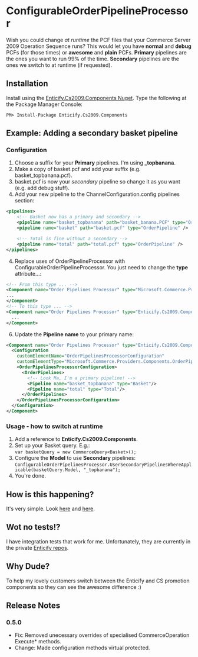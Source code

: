 ConfigurableOrderPipelineProcessor
====================================

Wish you could change *at runtime* the PCF files that your Commerce Server 2009 Operation Sequence runs?  This would let you have **normal** and **debug** PCFs (for those times) or **awesome** and **plain** PCFs.  **Primary** pipelines are the ones you want to run 99% of the time.  **Secondary** pipelines are the ones we switch to at runtime (if requested).

## Installation

Install using the [Enticify.Cs2009.Components Nuget](http://nuget.org/packages/Enticify.Cs2009.Components/).  Type the following at the Package Manager Console:

    PM> Install-Package Enticify.Cs2009.Components 

## Example: Adding a secondary basket pipeline

### Configuration

1.  Choose a suffix for your **Primary** pipelines.  I'm using **_topbanana**.
1.  Make a copy of basket.pcf and add your suffix (e.g. basket_topbanana.pcf).
2.  basket.pcf is now your *secondary* pipeline so change it as you want (e.g. add debug stuff).
2.  Add your new pipeline to the ChannelConfiguration.config pipelines section:  
```xml
<pipelines>
    <!-- Basket now has a primary and secondary -->
    <pipeline name="basket_topbanana" path="basket_banana.PCF" type="OrderPipeline" />
    <pipeline name="basket" path="basket.pcf" type="OrderPipeline" />

    <!-- Total is fine without a secondary -->
    <pipeline name="total" path="total.pcf" type="OrderPipeline" />
</pipelines>
```
4.  Replace uses of OrderPipelineProcessor with ConfigurableOrderPipelineProcessor.  You just need to change the **type** attribute...:  
```xml
<!-- From this type ... -->
<Component name="Order Pipelines Processor" type="Microsoft.Commerce.Providers.Components.OrderPipelinesProcessor, Microsoft.Commerce.Providers, Version=1.0.0.0, Culture=neutral,PublicKeyToken=31bf3856ad364e35">
...
</Component>
<!-- To this type ... -->
<Component name="Order Pipelines Processor" type="Enticify.Cs2009.Components.ConfigurableOrderPipelinesProcessor, Enticify.Cs2009.Components, Version=0.1.0.0, Culture=neutral, PublicKeyToken=10ff57ed14d5fefa">
  ...
</Component>
```
6.  Update the **Pipeline name** to your primary name:  
```xml
<Component name="Order Pipelines Processor" type="Enticify.Cs2009.Components.ConfigurableOrderPipelinesProcessor, Enticify.Cs2009.Components, Version=0.1.0.0, Culture=neutral, PublicKeyToken=10ff57ed14d5fefa">
  <Configuration
    customElementName="OrderPipelinesProcessorConfiguration"
    customElementType="Microsoft.Commerce.Providers.Components.OrderPipelinesProcessorConfiguration, Microsoft.Commerce.Providers, Version=1.0.0.0, Culture=neutral,PublicKeyToken=31bf3856ad364e35">
    <OrderPipelinesProcessorConfiguration>
      <OrderPipelines>
        <!-- Look Ma, I'm a primary pipeline! -->
        <Pipeline name="basket_topbanana" type="Basket"/>
        <Pipeline name="total" type="Total"/>
      </OrderPipelines>
    </OrderPipelinesProcessorConfiguration>
  </Configuration>
</Component>
```

### Usage - how to switch at runtime

1.  Add a reference to **Enticify.Cs2009.Components**.
2.  Set up your Basket query.  E.g.:  
    `var basketQuery = new CommerceQuery<Basket>();`
3.  Configure the **Model** to use **Secondary** pipelines:  
    `ConfigurableOrderPipelinesProcessor.UserSecondaryPipelinesWhereApplicable(basketQuery.Model, "_topbanana");`
4.  You're done.

## How is this happening?

It's very simple.  Look [here](https://github.com/enticify/Enticify.Cs2009.Components/blob/master/src/Enticify.Cs2009.Components/ConfigurableOrderPipelinesProcessor.cs) and [here](https://github.com/enticify/Enticify.Cs2009.Components/blob/master/src/Enticify.Cs2009.Components/RuntimeOrderPipelinesProcessorConfiguration.cs).

## Wot no tests!?

I have integration tests that work for me.  Unfortunately, they are currently in the private [Enticify repos](http://www.enticify.com/).

## Why Dude?

To help my lovely customers switch between the Enticify and CS promotion components so they can see the awesome difference :)

## Release Notes

### 0.5.0

* Fix: Removed unecessary overrides of specialised CommerceOperation Execute* methods.
* Change: Made configuration methods virtual protected.


